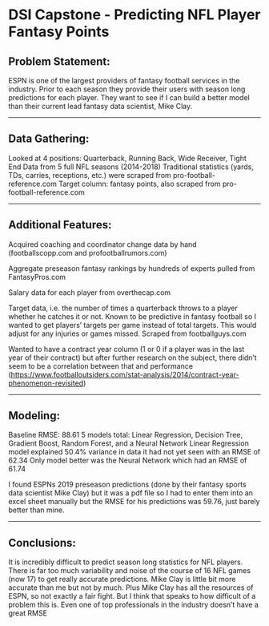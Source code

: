 # DSI Capstone - Predicting NFL Player Fantasy Points

## Problem Statement:

ESPN is one of the largest providers of fantasy football services in the industry. Prior to each season they provide
their users with season long predictions for each player. They want to see if I can build a better model than their current lead
fantasy data scientist, Mike Clay. 

---
## Data Gathering:

Looked at 4 positions: Quarterback, Running Back, Wide Receiver, Tight End
Data from 5 full NFL seasons (2014-2018)
Traditional statistics (yards, TDs, carries, receptions, etc.) were scraped from pro-football-reference.com
Target column: fantasy points, also scraped from pro-football-reference.com

---
## Additional Features:
Acquired coaching and coordinator change data by hand (footballscopp.com and profootballrumors.com)

Aggregate preseason fantasy rankings by hundreds of experts pulled from FantasyPros.com

Salary data for each player from overthecap.com

Target data, i.e. the number of times a quarterback throws to a player whether he catches it or not. Known to be predictive in
fantasy football so I wanted to get players’ targets per game instead of total targets. This would adjust for any injuries or
games missed. Scraped from footballguys.com

Wanted to have a contract year column (1 or 0 if a player was in the last year of their contract) but after further research on
the subject, there didn’t seem to be a correlation between that and performance
(https://www.footballoutsiders.com/stat-analysis/2014/contract-year-phenomenon-revisited)

---
## Modeling:
Baseline RMSE: 88.61
5 models total: Linear Regression, Decision Tree, Gradient Boost, Random Forest, and a Neural Network
Linear Regression model explained 50.4% variance in data it had not yet seen with an RMSE of 62.34
Only model better was the Neural Network which had an RMSE of 61.74

I found ESPNs 2019 preseason predictions (done by their fantasy sports data scientist Mike Clay) but it was a pdf file so I had
to enter them into an excel sheet manually but the RMSE for his predictions was 59.76, just barely better than mine.

---
## Conclusions:
It is incredibly difficult to predict season long statistics for NFL players. There is far too much variability and noise of
the course of 16 NFL games (now 17) to get really accurate predictions. Mike Clay is little bit more accurate than me
but not by much. Plus Mike Clay has all the resources of ESPN, so not exactly a fair fight. But I think that speaks to how
difficult of a problem this is. Even one of top professionals in the industry doesn’t have a great RMSE
